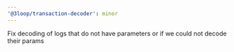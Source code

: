 ```yaml
---
'@3loop/transaction-decoder': minor
---
```


Fix decoding of logs that do not have parameters or if we could not decode their params
